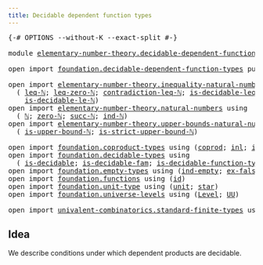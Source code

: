 ```yaml
---
title: Decidable dependent function types
---
```


<pre class="Agda"><a id="60" class="Symbol">{-#</a> <a id="64" class="Keyword">OPTIONS</a> <a id="72" class="Pragma">--without-K</a> <a id="84" class="Pragma">--exact-split</a> <a id="98" class="Symbol">#-}</a>

<a id="103" class="Keyword">module</a> <a id="110" href="elementary-number-theory.decidable-dependent-function-types.html" class="Module">elementary-number-theory.decidable-dependent-function-types</a> <a id="170" class="Keyword">where</a>

<a id="177" class="Keyword">open</a> <a id="182" class="Keyword">import</a> <a id="189" href="foundation.decidable-dependent-function-types.html" class="Module">foundation.decidable-dependent-function-types</a> <a id="235" class="Keyword">public</a>

<a id="243" class="Keyword">open</a> <a id="248" class="Keyword">import</a> <a id="255" href="elementary-number-theory.inequality-natural-numbers.html" class="Module">elementary-number-theory.inequality-natural-numbers</a> <a id="307" class="Keyword">using</a>
  <a id="315" class="Symbol">(</a> <a id="317" href="elementary-number-theory.inequality-natural-numbers.html#1660" class="Function">leq-ℕ</a><a id="322" class="Symbol">;</a> <a id="324" href="elementary-number-theory.inequality-natural-numbers.html#2292" class="Function">leq-zero-ℕ</a><a id="334" class="Symbol">;</a> <a id="336" href="elementary-number-theory.inequality-natural-numbers.html#13062" class="Function">contradiction-leq-ℕ</a><a id="355" class="Symbol">;</a> <a id="357" href="elementary-number-theory.inequality-natural-numbers.html#3269" class="Function">is-decidable-leq-ℕ</a><a id="375" class="Symbol">;</a> <a id="377" href="elementary-number-theory.inequality-natural-numbers.html#13330" class="Function">leq-le-ℕ</a><a id="385" class="Symbol">;</a> <a id="387" href="elementary-number-theory.inequality-natural-numbers.html#2077" class="Function">le-ℕ</a><a id="391" class="Symbol">;</a>
    <a id="397" href="elementary-number-theory.inequality-natural-numbers.html#12090" class="Function">is-decidable-le-ℕ</a><a id="414" class="Symbol">)</a>
<a id="416" class="Keyword">open</a> <a id="421" class="Keyword">import</a> <a id="428" href="elementary-number-theory.natural-numbers.html" class="Module">elementary-number-theory.natural-numbers</a> <a id="469" class="Keyword">using</a>
  <a id="477" class="Symbol">(</a> <a id="479" href="elementary-number-theory.natural-numbers.html#1458" class="Datatype">ℕ</a><a id="480" class="Symbol">;</a> <a id="482" href="elementary-number-theory.natural-numbers.html#1479" class="InductiveConstructor">zero-ℕ</a><a id="488" class="Symbol">;</a> <a id="490" href="elementary-number-theory.natural-numbers.html#1492" class="InductiveConstructor">succ-ℕ</a><a id="496" class="Symbol">;</a> <a id="498" href="elementary-number-theory.natural-numbers.html#2512" class="Function">ind-ℕ</a><a id="503" class="Symbol">)</a>
<a id="505" class="Keyword">open</a> <a id="510" class="Keyword">import</a> <a id="517" href="elementary-number-theory.upper-bounds-natural-numbers.html" class="Module">elementary-number-theory.upper-bounds-natural-numbers</a> <a id="571" class="Keyword">using</a>
  <a id="579" class="Symbol">(</a> <a id="581" href="elementary-number-theory.upper-bounds-natural-numbers.html#649" class="Function">is-upper-bound-ℕ</a><a id="597" class="Symbol">;</a> <a id="599" href="elementary-number-theory.upper-bounds-natural-numbers.html#801" class="Function">is-strict-upper-bound-ℕ</a><a id="622" class="Symbol">)</a>

<a id="625" class="Keyword">open</a> <a id="630" class="Keyword">import</a> <a id="637" href="foundation.coproduct-types.html" class="Module">foundation.coproduct-types</a> <a id="664" class="Keyword">using</a> <a id="670" class="Symbol">(</a><a id="671" href="foundation.coproduct-types.html#1168" class="Datatype">coprod</a><a id="677" class="Symbol">;</a> <a id="679" href="foundation.coproduct-types.html#1239" class="InductiveConstructor">inl</a><a id="682" class="Symbol">;</a> <a id="684" href="foundation.coproduct-types.html#1262" class="InductiveConstructor">inr</a><a id="687" class="Symbol">)</a>
<a id="689" class="Keyword">open</a> <a id="694" class="Keyword">import</a> <a id="701" href="foundation.decidable-types.html" class="Module">foundation.decidable-types</a> <a id="728" class="Keyword">using</a>
  <a id="736" class="Symbol">(</a> <a id="738" href="foundation.decidable-types.html#1905" class="Function">is-decidable</a><a id="750" class="Symbol">;</a> <a id="752" href="foundation.decidable-types.html#1983" class="Function">is-decidable-fam</a><a id="768" class="Symbol">;</a> <a id="770" href="foundation.decidable-types.html#3984" class="Function">is-decidable-function-type</a><a id="796" class="Symbol">)</a>
<a id="798" class="Keyword">open</a> <a id="803" class="Keyword">import</a> <a id="810" href="foundation.empty-types.html" class="Module">foundation.empty-types</a> <a id="833" class="Keyword">using</a> <a id="839" class="Symbol">(</a><a id="840" href="foundation-core.empty-types.html#1081" class="Function">ind-empty</a><a id="849" class="Symbol">;</a> <a id="851" href="foundation-core.empty-types.html#1160" class="Function">ex-falso</a><a id="859" class="Symbol">)</a>
<a id="861" class="Keyword">open</a> <a id="866" class="Keyword">import</a> <a id="873" href="foundation.functions.html" class="Module">foundation.functions</a> <a id="894" class="Keyword">using</a> <a id="900" class="Symbol">(</a><a id="901" href="foundation-core.functions.html#322" class="Function">id</a><a id="903" class="Symbol">)</a>
<a id="905" class="Keyword">open</a> <a id="910" class="Keyword">import</a> <a id="917" href="foundation.unit-type.html" class="Module">foundation.unit-type</a> <a id="938" class="Keyword">using</a> <a id="944" class="Symbol">(</a><a id="945" href="foundation.unit-type.html#1075" class="Datatype">unit</a><a id="949" class="Symbol">;</a> <a id="951" href="foundation.unit-type.html#1099" class="InductiveConstructor">star</a><a id="955" class="Symbol">)</a>
<a id="957" class="Keyword">open</a> <a id="962" class="Keyword">import</a> <a id="969" href="foundation.universe-levels.html" class="Module">foundation.universe-levels</a> <a id="996" class="Keyword">using</a> <a id="1002" class="Symbol">(</a><a id="1003" href="Agda.Primitive.html#597" class="Postulate">Level</a><a id="1008" class="Symbol">;</a> <a id="1010" href="foundation-core.universe-levels.html#235" class="Primitive">UU</a><a id="1012" class="Symbol">)</a>

<a id="1015" class="Keyword">open</a> <a id="1020" class="Keyword">import</a> <a id="1027" href="univalent-combinatorics.standard-finite-types.html" class="Module">univalent-combinatorics.standard-finite-types</a> <a id="1073" class="Keyword">using</a> <a id="1079" class="Symbol">(</a><a id="1080" href="univalent-combinatorics.standard-finite-types.html#2149" class="Function">Fin</a><a id="1083" class="Symbol">)</a>
</pre>
## Idea

We describe conditions under which dependent products are decidable.
